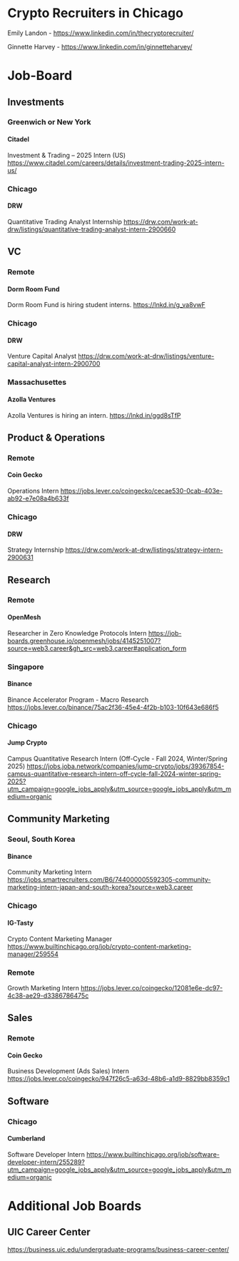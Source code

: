 # Crypto Recruiters in Chicago
Emily Landon - https://www.linkedin.com/in/thecryptorecruiter/

Ginnette Harvey - https://www.linkedin.com/in/ginnetteharvey/

# Job-Board
## Investments
### Greenwich or New York
#### Citadel
Investment & Trading – 2025 Intern (US)
https://www.citadel.com/careers/details/investment-trading-2025-intern-us/

### Chicago
#### DRW
Quantitative Trading Analyst Internship
https://drw.com/work-at-drw/listings/quantitative-trading-analyst-intern-2900660

## VC
### Remote
#### Dorm Room Fund
Dorm Room Fund is hiring student interns.
https://lnkd.in/g_va8vwF

### Chicago
#### DRW
Venture Capital Analyst
https://drw.com/work-at-drw/listings/venture-capital-analyst-intern-2900700

### Massachusettes
#### Azolla Ventures
Azolla Ventures is hiring an intern.
https://lnkd.in/ggd8sTfP

## Product & Operations
### Remote
#### Coin Gecko
Operations Intern
https://jobs.lever.co/coingecko/cecae530-0cab-403e-ab92-e7e08a4b633f

### Chicago
#### DRW
Strategy Internship
https://drw.com/work-at-drw/listings/strategy-intern-2900631

## Research
### Remote
#### OpenMesh
Researcher in Zero Knowledge Protocols Intern
https://job-boards.greenhouse.io/openmesh/jobs/4145251007?source=web3.career&gh_src=web3.career#application_form

### Singapore
#### Binance
Binance Accelerator Program - Macro Research
https://jobs.lever.co/binance/75ac2f36-45e4-4f2b-b103-10f643e686f5

### Chicago
#### Jump Crypto
Campus Quantitative Research Intern (Off-Cycle - Fall 2024, Winter/Spring 2025)
https://jobs.joba.network/companies/jump-crypto/jobs/39367854-campus-quantitative-research-intern-off-cycle-fall-2024-winter-spring-2025?utm_campaign=google_jobs_apply&utm_source=google_jobs_apply&utm_medium=organic

## Community Marketing
### Seoul, South Korea
#### Binance
Community Marketing Intern
https://jobs.smartrecruiters.com/B6/744000005592305-community-marketing-intern-japan-and-south-korea?source=web3.career

### Chicago
#### IG-Tasty
Crypto Content Marketing Manager 
https://www.builtinchicago.org/job/crypto-content-marketing-manager/259554

### Remote
Growth Marketing Intern
https://jobs.lever.co/coingecko/12081e6e-dc97-4c38-ae29-d3386786475c

## Sales
### Remote
#### Coin Gecko
Business Development (Ads Sales) Intern
https://jobs.lever.co/coingecko/947f26c5-a63d-48b6-a1d9-8829bb8359c1

## Software
### Chicago
#### Cumberland
Software Developer Intern
https://www.builtinchicago.org/job/software-developer-intern/255289?utm_campaign=google_jobs_apply&utm_source=google_jobs_apply&utm_medium=organic

# Additional Job Boards
## UIC Career Center
https://business.uic.edu/undergraduate-programs/business-career-center/
